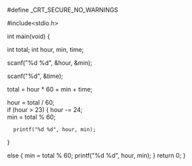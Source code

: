 #define _CRT_SECURE_NO_WARNINGS

#include<stdio.h>

int main(void) {

   int total;
   int hour, min, time;  

   scanf("%d %d", &hour, &min);

   scanf("%d", &time);

   total = hour * 60 + min + time; 

   hour = total / 60;   
   if (hour > 23) {
      hour -= 24;   
      min = total % 60;  

      printf("%d %d", hour, min);
   }

   else {
      min = total % 60;
      printf("%d %d", hour, min);
   }
   return 0;
}
